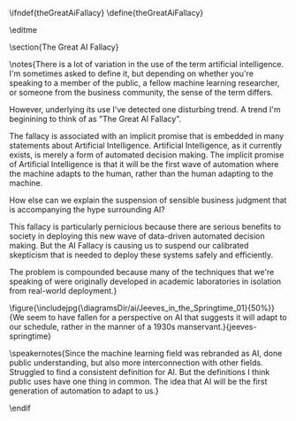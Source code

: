 \ifndef{theGreatAiFallacy}
\define{theGreatAiFallacy}

\editme

\section{The Great AI Fallacy}

\notes{There is a lot of variation in the use of the term artificial intelligence. I'm sometimes asked to define it, but depending on whether you're speaking to a member of the public, a fellow machine learning researcher, or someone from the business community, the sense of the term differs.

However, underlying its use I've detected one disturbing trend. A trend I'm beginining to think of as  "The Great AI Fallacy".

The fallacy is associated with an implicit promise that is embedded in
many statements about Artificial Intelligence. Artificial Intelligence,
as it currently exists, is merely a form of automated decision making.
The implicit promise of Artificial Intelligence is that it will be the
first wave of automation where the machine adapts to the human, rather
than the human adapting to the machine.

How else can we explain the suspension of sensible business judgment
that is accompanying the hype surrounding AI?

This fallacy is particularly pernicious because there are serious
benefits to society in deploying this new wave of data-driven automated
decision making. But the AI Fallacy is causing us to suspend our
calibrated skepticism that is needed to deploy these systems safely and
efficiently.

The problem is compounded because many of the techniques that we're
speaking of were originally developed in academic laboratories in
isolation from real-world deployment.}

\figure{\includejpg{\diagramsDir/ai/Jeeves_in_the_Springtime_01}{50%}}{We seem to have fallen for a perspective on AI that suggests it will adapt to our schedule, rather in the manner of a 1930s manservant.}{jeeves-springtime}

\speakernotes{Since the machine learning field was rebranded as AI, done public understanding, but also more interconnection with other fields. Struggled to find a consistent definition for AI. But the definitions I think public uses have one thing in common. The idea that AI will be the first generation of automation to adapt to us.}

\endif
